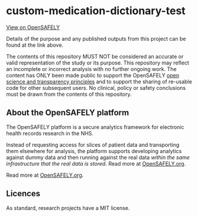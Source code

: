 # custom-medication-dictionary-test

[View on OpenSAFELY](https://jobs.opensafely.org/repo/https%253A%252F%252Fgithub.com%252Fopensafely%252Fcustom-medication-dictionary-test)

Details of the purpose and any published outputs from this project can be found at the link above.

The contents of this repository MUST NOT be considered an accurate or valid representation of the study or its purpose.
This repository may reflect an incomplete or incorrect analysis with no further ongoing work.
The content has ONLY been made public to support the OpenSAFELY [open science and transparency principles](https://www.opensafely.org/about/#contributing-to-best-practice-around-open-science) and to support the sharing of re-usable code for other subsequent users.
No clinical, policy or safety conclusions must be drawn from the contents of this repository.

## About the OpenSAFELY platform

The OpenSAFELY platform is a secure analytics framework for electronic health records research in the NHS.

Instead of requesting access for slices of patient data and transporting them elsewhere for analysis,
the platform supports developing analytics against dummy data
and then running against the real data *within the same infrastructure that the real data is stored*.
Read more at [OpenSAFELY.org](https://opensafely.org).

Read more at [OpenSAFELY.org](https://opensafely.org).

## Licences

As standard, research projects have a MIT license.
